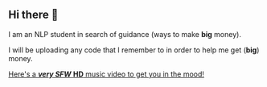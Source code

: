 ## Hi there 👋

I am an NLP student in search of guidance (ways to make **big** money).

I will be uploading any code that I remember to in order to help me get (**big**) money.

[Here's a ***very SFW*** **HD** music video to get you in the mood!](https://youtu.be/-kRLeCmdFQM?si=k1MCQF_9-rQPUuZ2)
